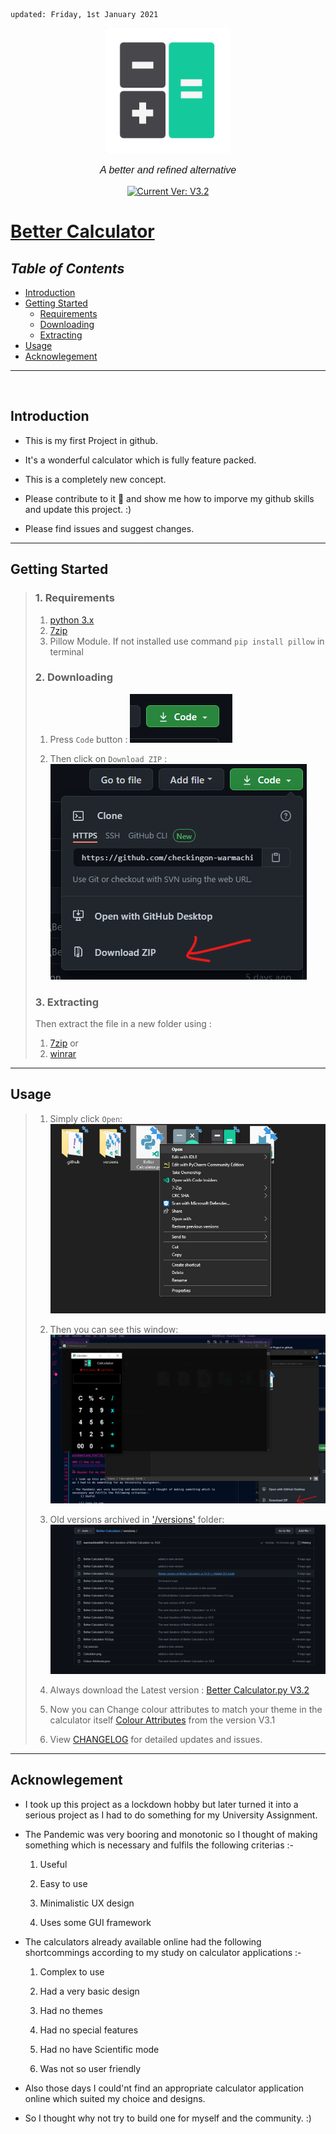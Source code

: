     updated: Friday, 1st January 2021

<div align="center">
  <a href="https://github.com/warmachine028/Better-Calculator">
    <img width=200 src="Images/calcico.png" alt="Better Calculator">
  </a>
  <p style="font-family: helvetica, calibri; font-size:12pt; font-style:italic">
    A better and refined alternative
  </p>
  <a href="https://github.com/warmachine028/Better-Calculator">
    <img src="https://img.shields.io/badge/version-V3.2-lawngreen" alt="Current Ver: V3.2">
  </a>
</div>

# [Better Calculator](https://github.com/warmachine028/Better-Calculator)

## _Table of Contents_

- [Introduction](#Introduction)
- [Getting Started](#Getting-Started)
  - [Requirements](#1.-Requirements)
  - [Downloading](#2.-Downloading)
  - [Extracting](#3.-Extracting)
- [Usage](#Usage)
- [Acknowlegement](#Acknowlegement)

---

<br>

## Introduction

- This is my first Project in github.

- It's a wonderful calculator which is fully feature packed.

- This is a completely new concept.

- Please contribute to it 🙏 and show me how to imporve my github skills and update this project. :)

- Please find issues and suggest changes.

---

## Getting Started

> ### 1. Requirements
>
> 1. [python 3.x](https://cutt.ly/PjeYrSt)
> 2. [7zip](https://www.7-zip.org/a/7z1900-x64.exe)
> 3. Pillow Module. If not installed use command `pip install pillow` in terminal
>
> ### 2. Downloading
>
> 1. Press `Code` button :
>    ![Code Button](Images/code.png)
>
> 2. Then click on `Download ZIP` :
>    ![ZIP](Images/zip.png)
>
> ### 3. Extracting
>
> Then extract the file in a new folder using :
>
> 1. [7zip](https://www.7-zip.org/a/7z1900-x64.exe)
>    or
> 2. [winrar](https://www.win-rar.com/predownload.html?&L=0)

---

## Usage

> 1. Simply click `Open`:
>    ![Open](Images/open.png)
> 2. Then you can see this window:
>    ![calculator](Images/calculator.png)
> 3. Old versions archived in ['/versions'](versions) folder:
>    ![versions](Images/versions.png)
>
> 4. Always download the Latest version : [Better Calculator.py V3.2](Better%20Calculator.py)
>
> 5. Now you can Change colour attributes to match your theme in the calculator itself [Colour Attributes](Colour_Attributes.json) from the version V3.1
>
> 6. View [CHANGELOG](.github/CHANGELOG.md) for detailed updates and issues.

---

## Acknowlegement

- I took up this project as a lockdown hobby but later turned it into a serious project as I had to do something for my University Assignment.

- The Pandemic was very booring and monotonic so I thought of making something which is necessary and fulfils the following criterias :-

  1. Useful

  2. Easy to use

  3. Minimalistic UX design

  4. Uses some GUI framework

- The calculators already available online had the following shortcommings according to my study on calculator applications :-

  1. Complex to use
  
  2. Had a very basic design

  3. Had no themes

  4. Had no special features

  5. Had no have Scientific mode

  6. Was not so user friendly

- Also those days I could'nt find an appropriate calculator application online which suited my choice and designs.

- So I thought why not try to build one for myself and the community. :)
